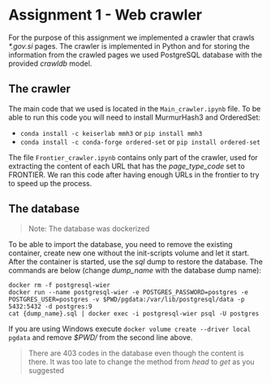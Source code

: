 # Assignment 1 - Web crawler

For the purpose of this assignment we implemented a crawler that crawls *\*.gov.si* pages. The crawler is implemented in Python and for storing the information from the crawled pages we used PostgreSQL database with the provided *crawldb* model.

## The crawler

The main code that we used is located in the `Main_crawler.ipynb` file. To be able to run this code you will need to install MurmurHash3 and OrderedSet:
- `conda install -c keiserlab mmh3`  or `pip install mmh3`
- `conda install -c conda-forge ordered-set` or `pip install ordered-set`

The file `Frontier_crawler.ipynb` contains only part of the crawler, used for extracting the content of each URL that has the *page_type_code* set to FRONTIER. We ran this code after having enough URLs in the frontier to try to speed up the process. 

## The database
> Note: The database was dockerized

To be able to import the database, you need to remove the existing container, create new one without the init-scripts volume and let it start. After the container is started, use the *sql* dump to restore the database.
The commands are below (change *dump_name* with the database dump name):
```
docker rm -f postgresql-wier
docker run --name postgresql-wier -e POSTGRES_PASSWORD=postgres -e POSTGRES_USER=postgres -v $PWD/pgdata:/var/lib/postgresql/data -p 5432:5432 -d postgres:9
cat {dump_name}.sql | docker exec -i postgresql-wier psql -U postgres
```
If you are using Windows execute `docker volume create --driver local pgdata` and remove *$PWD/* from the second line above.

> There are 403 codes in the database even though the content is there. It was too late to change the method from *head* to *get* as you suggested
